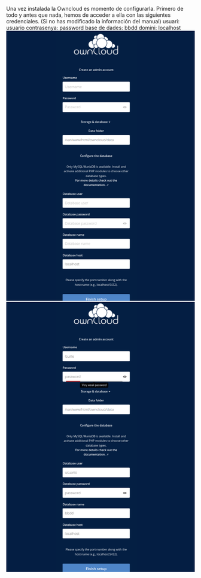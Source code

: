 Una vez instalada la Owncloud es momento de configurarla. 
Primero de todo y antes que nada, hemos de acceder a ella con las siguientes credenciales. (Si no has modificado la información del manual) 
    usuari: usuario
    contrasenya: password
    base de dades: bbdd
    domini: localhost
<img src="Captura desde 2025-05-07 20-30-10.png" alt="Descripció de la imatge">
<img src="Captura desde 2025-05-07 20-39-24.png" alt="Descripció de la imatge">

